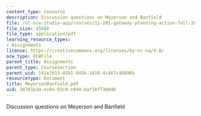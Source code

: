 ```yaml
---
content_type: resource
description: Discussion questions on Meyerson and Banfield
file: /ol-ocw-studio-app/courses/11-201-gateway-planning-action-fall-2002/38761b34ec0e93c0c044baf3bf73b046_MeyersonBanfield.pdf
file_size: 45686
file_type: application/pdf
learning_resource_types:
- Assignments
license: https://creativecommons.org/licenses/by-nc-sa/4.0/
ocw_type: OCWFile
parent_title: Assignments
parent_type: CourseSection
parent_uid: 141e7b13-45b1-0456-3416-4c467c48896b
resourcetype: Document
title: MeyersonBanfield.pdf
uid: 38761b34-ec0e-93c0-c044-baf3bf73b046
---
```

Discussion questions on Meyerson and Banfield